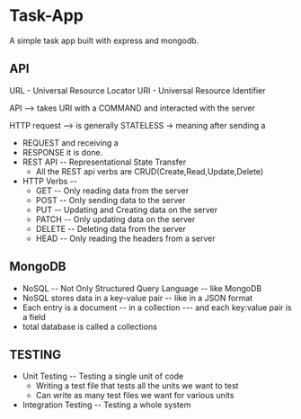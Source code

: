 # Task-App
A simple task app built with express and mongodb.
## API
URL - Universal Resource Locator
URI - Universal Resource Identifier

API --> takes URI with a COMMAND and interacted with the server

HTTP request --> is generally STATELESS -> meaning after sending a 
- REQUEST and receiving a 
- RESPONSE it is done.
- REST API -- Representational State Transfer
	- All the REST api verbs are CRUD(Create,Read,Update,Delete)
- HTTP Verbs --
	- GET -- Only reading data from the server
	- POST -- Only sending data to the server
	- PUT -- Updating and Creating data on the server
	- PATCH -- Only updating data on the server
	- DELETE -- Deleting data from the server
	- HEAD -- Only reading the headers from a server

## MongoDB
* NoSQL -- Not Only Structured Query Language -- like MongoDB
* NoSQL stores data in a key-value pair -- like in a JSON format
* Each entry is a document -- in a collection --- and each key:value pair is a field
* total database is called a collections 

## TESTING 
* Unit Testing -- Testing a single unit of code
	- Writing a test file that tests all the units we want to test
	- Can write as many test files we want for various units
* Integration Testing -- Testing a whole system
